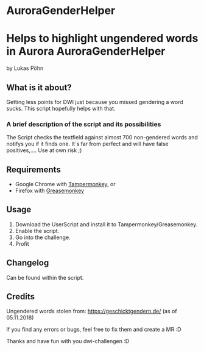 # AuroraGenderHelper
Helps to highlight ungendered words in Aurora
AuroraGenderHelper
===========================
by Lukas Pöhn


## What is it about?

Getting less points for DWI just because you missed gendering a word sucks. This script hopefully helps with that.

### A brief description of the script and its possibilities

The Script checks the textfield against almost 700 non-gendered words and notifys you if it finds one. It´s far from perfect and will have false positives,.... Use at own risk ;)

## Requirements

* Google Chrome with [Tampermonkey](https://chrome.google.com/webstore/detail/tampermonkey/dhdgffkkebhmkfjojejmpbldmpobfkfo "Tampermonkey"), or
* Firefox with [Greasemonkey](https://addons.mozilla.org/de/firefox/addon/greasemonkey "Greasemonkey")


## Usage

1. Download the UserScript and install it to Tampermonkey/Greasemonkey.
1. Enable the script.
1. Go into the challenge.
1. Profit


## Changelog

Can be found within the script.


## Credits

Ungendered words stolen from: https://geschicktgendern.de/ (as of 05.11.2018)

If you find any errors or bugs, feel free to fix them and create a MR :D

Thanks and have fun with you dwi-challengen :D
